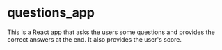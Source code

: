 # questions_app
This is a React app that asks the users some questions and provides the correct answers at the end. It also provides the user's score.
